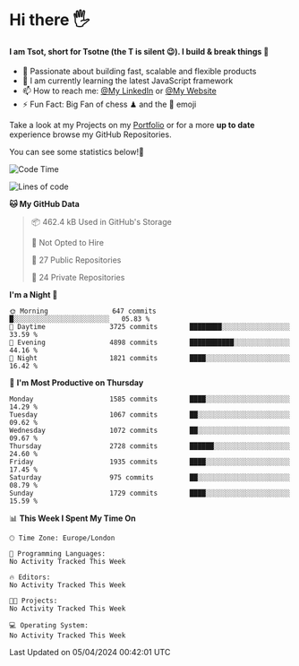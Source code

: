 # Hi there :raised_hand_with_fingers_splayed:
#### I am Tsot, short for Tsotne (the T is silent :wink:). I build & break things :space_invader:
- :telescope: Passionate about building fast, scalable and flexible products
- :seedling: I am currently learning the latest JavaScript framework 
- :mailbox: How to reach me: [@My LinkedIn](https://www.linkedin.com/in/tsotne-gvadzabia/) or [@My Website](https://tsotne.co.uk/contact)
- :zap: Fun Fact: Big Fan of chess ♟ and the 👾 emoji

Take a look at my Projects on my [Portfolio](https://tsotne.co.uk/) or for a more **up to date** experience browse my GitHub Repositories.

You can see some statistics below!:space_invader:
<!--START_SECTION:waka-->
![Code Time](http://img.shields.io/badge/Code%20Time-761%20hrs%202%20mins-blue)

![Lines of code](https://img.shields.io/badge/From%20Hello%20World%20I%27ve%20Written-5.2%20million%20lines%20of%20code-blue)

**🐱 My GitHub Data** 

> 📦 462.4 kB Used in GitHub's Storage 
 > 
> 🚫 Not Opted to Hire
 > 
> 📜 27 Public Repositories 
 > 
> 🔑 24 Private Repositories 
 > 
**I'm a Night 🦉** 

```text
🌞 Morning                647 commits         █░░░░░░░░░░░░░░░░░░░░░░░░   05.83 % 
🌆 Daytime                3725 commits        ████████░░░░░░░░░░░░░░░░░   33.59 % 
🌃 Evening                4898 commits        ███████████░░░░░░░░░░░░░░   44.16 % 
🌙 Night                  1821 commits        ████░░░░░░░░░░░░░░░░░░░░░   16.42 % 
```
📅 **I'm Most Productive on Thursday** 

```text
Monday                   1585 commits        ████░░░░░░░░░░░░░░░░░░░░░   14.29 % 
Tuesday                  1067 commits        ██░░░░░░░░░░░░░░░░░░░░░░░   09.62 % 
Wednesday                1072 commits        ██░░░░░░░░░░░░░░░░░░░░░░░   09.67 % 
Thursday                 2728 commits        ██████░░░░░░░░░░░░░░░░░░░   24.60 % 
Friday                   1935 commits        ████░░░░░░░░░░░░░░░░░░░░░   17.45 % 
Saturday                 975 commits         ██░░░░░░░░░░░░░░░░░░░░░░░   08.79 % 
Sunday                   1729 commits        ████░░░░░░░░░░░░░░░░░░░░░   15.59 % 
```


📊 **This Week I Spent My Time On** 

```text
🕑︎ Time Zone: Europe/London

💬 Programming Languages: 
No Activity Tracked This Week

🔥 Editors: 
No Activity Tracked This Week

🐱‍💻 Projects: 
No Activity Tracked This Week

💻 Operating System: 
No Activity Tracked This Week
```


 Last Updated on 05/04/2024 00:42:01 UTC
<!--END_SECTION:waka-->
